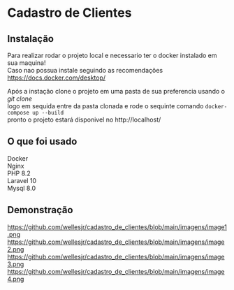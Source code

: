 # Cadastro de Clientes
## Instalação
Para realizar rodar o projeto local e necessario ter o docker instalado em sua maquina!\
Caso nao possua instale seguindo as recomendações https://docs.docker.com/desktop/

Após a instação clone o projeto em uma pasta de sua preferencia usando o *git clone*\
logo em sequida entre da pasta clonada e rode o sequinte comando
``docker-compose up --build ``\
pronto o projeto estará disponivel no http://localhost/

## O que foi usado
Docker\
Nginx\
PHP 8.2\
Laravel 10\
Mysql 8.0

## Demonstração

https://github.com/wellesjr/cadastro_de_clientes/blob/main/imagens/image1.png
https://github.com/wellesjr/cadastro_de_clientes/blob/main/imagens/image2.png
https://github.com/wellesjr/cadastro_de_clientes/blob/main/imagens/image3.png
https://github.com/wellesjr/cadastro_de_clientes/blob/main/imagens/image4.png
